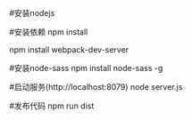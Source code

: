 #安装nodejs 

#安装依赖
npm install 

npm install webpack-dev-server

#安装node-sass
npm install node-sass -g


#启动服务(http://localhost:8079)
node server.js

#发布代码
npm run dist
